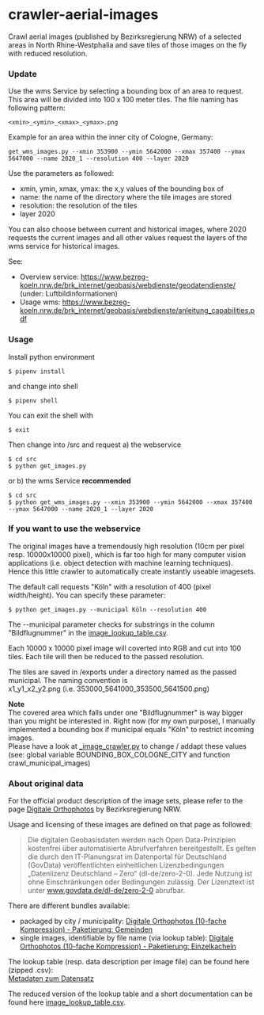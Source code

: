 # crawler-aerial-images
Crawl aerial images (published by Bezirksregierung NRW) of a selected areas in North Rhine-Westphalia and save tiles of those images on the fly with reduced resolution.     


### Update
Use the wms Service by selecting a bounding box of an area to request. This area will be divided into 100 x 100 meter tiles.
The file naming has following pattern:
```
<xmin>_<ymin>_<xmax>_<ymax>.png
```
Example for an area within the inner city of Cologne, Germany:
```
get_wms_images.py --xmin 353900 --ymin 5642000 --xmax 357400 --ymax 5647000 --name 2020_1 --resolution 400 --layer 2020
```
Use the parameters as followed:
- xmin, ymin, xmax, ymax: the x,y values of the bounding box of 
- name: the name of the directory where the tile images are stored
- resolution: the resolution of the tiles
- layer 2020

You can also choose between current and historical images, where 2020 requests the current images and all other values request the layers of the wms service for historical images.

See: 
- Overview service: https://www.bezreg-koeln.nrw.de/brk_internet/geobasis/webdienste/geodatendienste/ (under: Luftbildinformationen)
- Usage wms: https://www.bezreg-koeln.nrw.de/brk_internet/geobasis/webdienste/anleitung_capabilities.pdf


### Usage
Install python environment
```
$ pipenv install
```
and change into shell
```
$ pipenv shell
```
You can exit the shell with
```
$ exit
```
Then change into /src and request a) the webservice
```
$ cd src
$ python get_images.py
```
or b) the wms Service **recommended**
```
$ cd src
$ python get_wms_images.py --xmin 353900 --ymin 5642000 --xmax 357400 --ymax 5647000 --name 2020_1 --layer 2020
```


### If you want to use the webservice 
The original images have a tremendously high resolution (10cm per pixel resp. 10000x10000 pixel), which is far too high for many computer vision applications (i.e. object detection with machine learning techniques).    
Hence this little crawler to automatically create instantly useable imagesets.   

The default call requests "Köln" with a resolution of 400 (pixel width/height). You can specify these parameter:
```
$ python get_images.py --municipal Köln --resolution 400     
```
The --municipal parameter checks for substrings in the column "Bildflugnummer" in the [image_lookup_table.csv](https://github.com/zushicat/crawler-NRW-arial-images/tree/master/data/meta).    


Each 10000 x 10000 pixel image will coverted into RGB and cut into 100 tiles. Each tile will then be reduced to the passed resolution.    

The tiles are saved in /exports under a directory named as the passed municipal. The naming convention is    
x1_y1_x2_y2.png (i.e. 353000_5641000_353500_5641500.png)    

**Note**    
The covered area which falls under one "Bildflugnummer" is way bigger than you might be interested in. Right now (for my own purpose), I manually implemented a bounding box if municipal equals "Köln" to restrict incoming images.     
Please have a look at [_image_crawler.py](https://github.com/zushicat/crawler-NRW-aerial-images/blob/master/src/_image_crawler.py) to change / addapt these values (see: global variable BOUNDING_BOX_COLOGNE_CITY and function crawl_municipal_images)


### About original data
For the official product description of the image sets, please refer to the page [Digitale Orthophotos](https://www.bezreg-koeln.nrw.de/brk_internet/geobasis/luftbildinformationen/aktuell/digitale_orthophotos/index.html) by Bezirksregierung NRW.    

Usage and licensing of these images are defined on that page as followed:    
> Die digitalen Geobasisdaten werden nach Open Data-Prinzipien kostenfrei über automatisierte Abrufverfahren bereitgestellt. Es gelten die durch den IT-Planungsrat im Datenportal für Deutschland (GovData) veröffentlichten einheitlichen Lizenzbedingungen „Datenlizenz Deutschland – Zero“ (dl-de/zero-2-0). Jede Nutzung ist ohne Einschränkungen oder Bedingungen zulässig. Der Lizenztext ist unter www.govdata.de/dl-de/zero-2-0 abrufbar.


There are different bundles available:
- packaged by city / municipality: [Digitale Orthophotos (10-fache Kompression) - Paketierung: Gemeinden](https://www.opengeodata.nrw.de/produkte/geobasis/lbi/dop/dop_jp2_f10_paketiert/)
- single images, identifiable by file name (via lookup table): [Digitale Orthophotos (10-fache Kompression) - Paketierung: Einzelkacheln](https://www.opengeodata.nrw.de/produkte/geobasis/lbi/dop/dop_jp2_f10/)

The lookup table (resp. data description per image file) can be found here (zipped .csv):    
[Metadaten zum Datensatz](https://www.geoportal.nrw/suche?lang=de&searchTerm=56fb584b-10cf-4009-a405-0bef06bb3e00)

The reduced version of the lookup table and a short documentation can be found here [image_lookup_table.csv](https://github.com/zushicat/crawler-NRW-arial-images/tree/master/data/meta).
